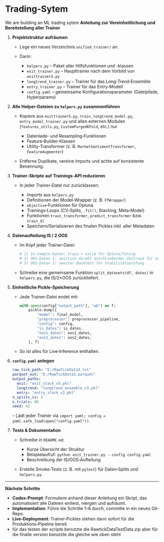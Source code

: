 # Trading-Sytem
We are building an ML trading sytem 
**Anleitung zur Vereinheitlichung und Bereitstellung aller Trainer**

1. **Projektstruktur aufräumen**

   * Lege ein neues Verzeichnis `unified_trainer/` an.
   * Darin:

     * `helpers.py` – Paket aller Hilfsfunktionen und -klassen
     * `exit_trainer.py` – Haupttrainer nach dem Vorbild von `exittrainer5.py`
     * `longtrend_trainer.py` – Trainer für das Long‐Trend‐Ensemble
     * `entry_trainer.py` – Trainer für das Entry‐Modell
     * `config.yaml` – gemeinsame Konfigurationsparameter (Dateipfade, Hyperparams)

2. **Alle Helper-Dateien zu `helpers.py` zusammenführen**

   * Kopiere aus `exittrainer5.py`, `train_longtrend_model.py`, `entry_model_trainer.py` und allen externen Modulen (`features_utils.py`, `CustomPurgedKFold`, etc.) nur

     * Datenlade‐ und Resampling‐Funktionen
     * Feature‐Builder‐Klassen
     * Utility‐Transformer (z. B. `MarketSentimentTransformer`, `FeatureAugmenter`)
   * Entferne Duplikate, vereine Imports und achte auf konsistente Benennung.

3. **Trainer‐Skripte auf Trainings‐API reduzieren**

   * In jeder Trainer‐Datei nur zurücklassen:

     * Imports aus `helpers.py`
     * Definitionen der Model‐Wrapper (z. B. `FTWrapper`)
     * `objective`‐Funktionen für Optuna
     * Trainings‐Loops (CV‐Splits, `.fit()`, Stacking, Meta‐Model)
     * Funktionen `train_transformer`, `predict_transformer` bzw. `train_dl`
     * Speichern/Serialisieren des finalen Pickles inkl. aller Metadaten

4. **Datenaufteilung IS / 2 OOS**

   * Im Kopf jeder Trainer‐Datei:

     ```python
     # 1) In-Sample-Daten: train + valid für Optuna/Tuning
     # 2) OOS-Daten 1: zeitlich direkt anschließender Zeitraum für erstes Backtest
     # 3) OOS-Daten 2: zweiter Backtest für Stabilitätsprüfung
     ```
   * Schreibe eine gemeinsame Funktion `split_datasets(df, dates)` in `helpers.py`, die IS/2×OOS zurückliefert.

5. **Einheitliche Pickle‐Speicherung**

   * Jede Trainer‐Datei endet mit:

     ```python
     with open(config["output_path"], "wb") as f:
         pickle.dump({
             "model": final_model,
             "preprocessor": preprocessor_pipeline,
             "config": config,
             "is_dates": is_dates,
             "oos1_dates": oos1_dates,
             "oos2_dates": oos2_dates,
         }, f)
     ```
   * So ist alles für Live‐Inference enthalten.

6. **`config.yaml` anlegen**

   ```yaml
   raw_tick_path: "E:/RawTickData3.txt"
   parquet_out: "E:/RawTickData3.parquet"
   output_paths:
     exit: "exit_stack_v5.pkl"
     longtrend: "longtrend_ensemble_v3.pkl"
     entry: "entry_stack_v2.pkl"
   n_splits_cv: 5
   n_trials: 80
   seed: 42
   ```

   – Lädt jeder Trainer via `import yaml; config = yaml.safe_load(open("config.yaml"))`.

7. **Tests & Dokumentation**

   * Schreibe in `README.md`:

     * Kurze Übersicht der Struktur
     * Beispielaufruf: `python exit_trainer.py --config config.yaml`
     * Beschreibung der IS/OOS‐Aufteilung
   * Erstelle Smoke‐Tests (z. B. mit `pytest`) für Daten‐Splits und `helpers.py`.

---

**Nächste Schritte**

* **Codex‐Prompt**: Formuliere anhand dieser Anleitung ein Skript, das automatisiert alle Dateien einliest, mergen und aufräumt.
* **Implementation**: Führe die Schritte 1–6 durch, committe in ein neues Git‐Repo.
* **Live‐Deployment**: Trainer‐Pickles stehen dann sofort für die Produktions‐Pipeline bereit.
* für das testen der scripte benutzte die RawtickDataTestData.zip aber für die finalle version benutzte die gleiche wie oben steht 
